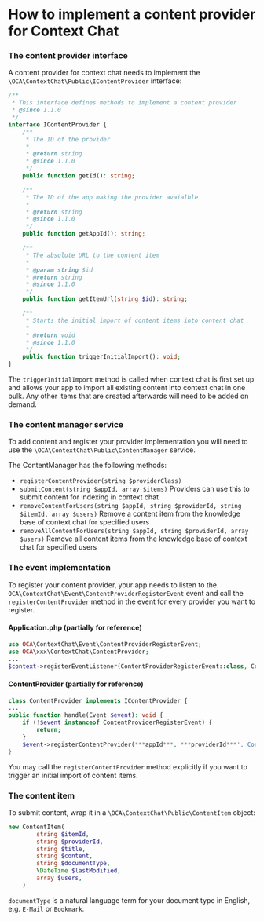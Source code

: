 # How to implement a content provider for Context Chat

### The content provider interface
A content provider for context chat needs to implement the `\OCA\ContextChat\Public\IContentProvider` interface:

```php
/**
 * This interface defines methods to implement a content provider
 * @since 1.1.0
 */
interface IContentProvider {
	/**
	 * The ID of the provider
	 *
	 * @return string
	 * @since 1.1.0
	 */
	public function getId(): string;

	/**
	 * The ID of the app making the provider avaialble
	 *
	 * @return string
	 * @since 1.1.0
	 */
	public function getAppId(): string;

	/**
	 * The absolute URL to the content item
	 *
	 * @param string $id
	 * @return string
	 * @since 1.1.0
	 */
	public function getItemUrl(string $id): string;

	/**
	 * Starts the initial import of content items into content chat
	 *
	 * @return void
	 * @since 1.1.0
	 */
	public function triggerInitialImport(): void;
}
```

The `triggerInitialImport` method is called when context chat is first set up and allows your app to import all existing content into context chat in one bulk. Any other items that are created afterwards will need to be added on demand.

### The content manager service
To add content and register your provider implementation you will need to use the `\OCA\ContextChat\Public\ContentManager` service.

The ContentManager has the following methods:

 * `registerContentProvider(string $providerClass)`
 * `submitContent(string $appId, array $items)` Providers can use this to submit content for indexing in context chat
 * `removeContentForUsers(string $appId, string $providerId, string $itemId, array $users)` Remove a content item from the knowledge base of context chat for specified users
 * `removeAllContentForUsers(string $appId, string $providerId, array $users)` Remove all content items from the knowledge base of context chat for specified users

### The event implementation
To register your content provider, your app needs to listen to the `OCA\ContextChat\Event\ContentProviderRegisterEvent` event and call the `registerContentProvider` method in the event for every provider you want to register.

#### Application.php (partially for reference)
```php
use OCA\ContextChat\Event\ContentProviderRegisterEvent;
use OCA\xxx\ContextChat\ContentProvider;
...
$context->registerEventListener(ContentProviderRegisterEvent::class, ContentProvider::class);
```

#### ContentProvider (partially for reference)
```php
class ContentProvider implements IContentProvider {
...
public function handle(Event $event): void {
	if (!$event instanceof ContentProviderRegisterEvent) {
		return;
	}
	$event->registerContentProvider(***appId***, ***providerId***', ContentProvider::class);
}
```

You may call the `registerContentProvider` method explicitly if you want to trigger an initial import of content items.

### The content item
To submit content, wrap it in a `\OCA\ContextChat\Public\ContentItem` object:

```php
new ContentItem(
		string $itemId,
		string $providerId,
		string $title,
		string $content,
		string $documentType,
		\DateTime $lastModified,
		array $users,
	)
```

`documentType` is a natural language term for your document type in English, e.g. `E-Mail` or `Bookmark`.
